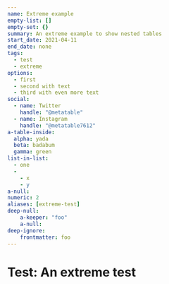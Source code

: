 ```yaml
---
name: Extreme example
empty-list: []
empty-set: {}
summary: An extreme example to show nested tables
start_date: 2021-04-11
end_date: none
tags:
  - test
  - extreme
options:
  - first
  - second with text
  - third with even more text
social:
  - name: Twitter
    handle: "@metatable"
  - name: Instagram
    handle: "@metatable7612"
a-table-inside:
  alpha: yada
  beta: badabum
  gamma: green
list-in-list:
  - one
  -
    - x
    - y
a-null:
numeric: 2
aliases: [extreme-test]
deep-null:
    a-keeper: "foo"
    a-null:
deep-ignore:
    frontmatter: foo
---
```

# Test: An extreme test

